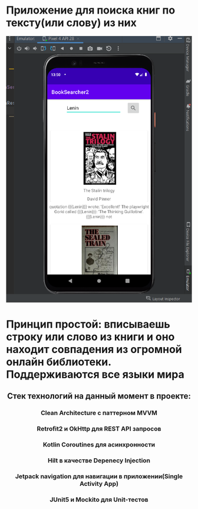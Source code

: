 # Приложение для поиска книг по тексту(или слову) из них
![image](https://github.com/GvidoNN/BookSearcher2/blob/master/booksearcher.png)
# Принцип простой: вписываешь строку или слово из книги и оно находит совпадения из огромной онлайн библиотеки. Поддерживаются все языки мира
<h2 align="center"> Стек технологий на данный момент в проекте:</h2>
<h3 align="center"> Clean Architecture с паттерном MVVM</h2>
<h3 align="center"> Retrofit2 и OkHttp для REST API запросов</h2>
<h3 align="center"> Kotlin Coroutines для асинхронности</h2>
<h3 align="center"> Hilt в качестве Depenecy Injection</h2>
<h3 align="center"> Jetpack navigation для навигации в приложении(Single Activity App)</h2>
<h3 align="center"> JUnit5 и Mockito для Unit-тестов</h2>
